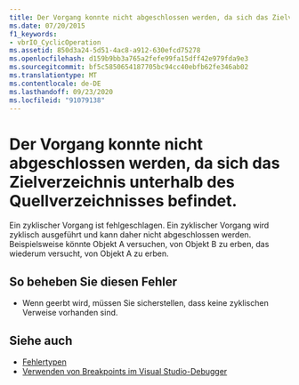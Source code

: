 ```yaml
---
title: Der Vorgang konnte nicht abgeschlossen werden, da sich das Zielverzeichnis unterhalb des Quellverzeichnisses befindet.
ms.date: 07/20/2015
f1_keywords:
- vbrIO_CyclicOperation
ms.assetid: 850d3a24-5d51-4ac8-a912-630efcd75278
ms.openlocfilehash: d159b9bb3a765a2fefe99fa15dff42e979fda9e3
ms.sourcegitcommit: bf5c5850654187705bc94cc40ebfb62fe346ab02
ms.translationtype: MT
ms.contentlocale: de-DE
ms.lasthandoff: 09/23/2020
ms.locfileid: "91079138"
---
```

# <a name="could-not-complete-operation-since-target-directory-is-under-source-directory"></a>Der Vorgang konnte nicht abgeschlossen werden, da sich das Zielverzeichnis unterhalb des Quellverzeichnisses befindet.

Ein zyklischer Vorgang ist fehlgeschlagen. Ein zyklischer Vorgang wird zyklisch ausgeführt und kann daher nicht abgeschlossen werden. Beispielsweise könnte Objekt A versuchen, von Objekt B zu erben, das wiederum versucht, von Objekt A zu erben.  
  
## <a name="to-correct-this-error"></a>So beheben Sie diesen Fehler  
  
- Wenn geerbt wird, müssen Sie sicherstellen, dass keine zyklischen Verweise vorhanden sind.  
  
## <a name="see-also"></a>Siehe auch

- [Fehlertypen](../programming-guide/language-features/error-types.md)
- [Verwenden von Breakpoints im Visual Studio-Debugger](/visualstudio/debugger/using-breakpoints)

